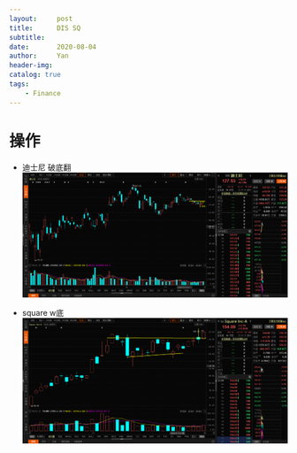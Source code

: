 ```yaml
---
layout:     post
title:      DIS SQ
subtitle:   
date:       2020-08-04
author:     Yan
header-img: 
catalog: true
tags:
    - Finance
---
```


# 操作
- 迪士尼 破底翻
![](/img/52e92b71.png)

- square w底
![](/img/c4efb7f9.png)